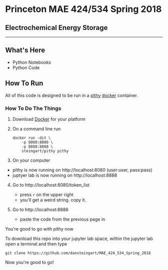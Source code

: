 # Princeton MAE 424/534 Spring 2018
## Electrochemical Energy Storage
---
## What's Here
- Python Notebooks
- Python Code


## How To Run
All of this code is designed to be run in a [pithy](https://github.com/dansteingart/pithy) [docker](https://hub.docker.com/r/steingart/pithy/) container.

### How To Do The Things
1. Download [Docker](https://www.docker.com/community-edition) for your platform

2. On a command line run
    ```
    docker run -dit \
        -p 8080:8080 \
        -p 8888:8888 \
        steingart/pithy pithy
    ```
    
3. On your computer 
 - pithy is now running on http://localhost:8080 (user:user, pass:pass) 
 - juptyer lab is now running on http://localhost:8888 

4. Go to http://localhost:8080/token_list
    - press `r` on the upper right
    - you'll get a weird string. copy it.

5. Go to http://localhost:8888
    - paste the code from the previous page in
    
You're good to go with pithy now
    
To download this repo into your jupyter lab space, within the jupyter lab open a terminal and then type

```
git clone https://github.com/dansteingart/MAE_424_534_Spring_2018
```

Now you're good to go!

